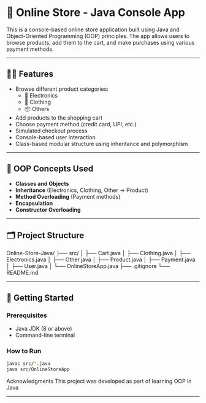 # 🛒 Online Store - Java Console App

This is a console-based online store application built using Java and Object-Oriented Programming (OOP) principles. The app allows users to browse products, add them to the cart, and make purchases using various payment methods.

---

## 👨‍💻 Features

- Browse different product categories:
  - 📱 Electronics
  - 👕 Clothing
  - 📦 Others
- Add products to the shopping cart
- Choose payment method (credit card, UPI, etc.)
- Simulated checkout process
- Console-based user interaction
- Class-based modular structure using inheritance and polymorphism

---

## 🧠 OOP Concepts Used

- **Classes and Objects**
- **Inheritance** (Electronics, Clothing, Other → Product)
- **Method Overloading** (Payment methods)
- **Encapsulation**
- **Constructor Overloading**

---

## 🗂️ Project Structure

Online-Store-Java/
├── src/
│ ├── Cart.java
│ ├── Clothing.java
│ ├── Electronics.java
│ ├── Other.java
│ ├── Product.java
│ ├── Payment.java
│ ├── User.java
│ └── OnlineStoreApp.java
├── .gitignore
└── README.md


---

## 🚀 Getting Started

### Prerequisites
- Java JDK (8 or above)
- Command-line terminal

### How to Run
```bash
javac src/*.java
java src/OnlineStoreApp

```
Acknowledgments
This project was developed as part of learning OOP in Java

---
